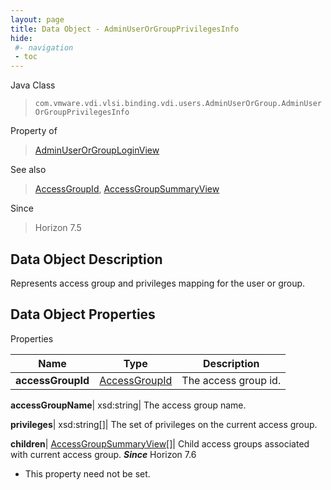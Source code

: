 ```yaml
---
layout: page
title: Data Object - AdminUserOrGroupPrivilegesInfo
hide:
 #- navigation
 - toc
---
```






Java Class  
> `com.vmware.vdi.vlsi.binding.vdi.users.AdminUserOrGroup.AdminUserOrGroupPrivilegesInfo`

Property of  
> [AdminUserOrGroupLoginView](vdi.users.AdminUserOrGroup.AdminUserOrGroupLoginView.md#field_detail)

See also  
> [AccessGroupId](vdi.entity.AccessGroupId.md), [AccessGroupSummaryView](vdi.users.AccessGroup.AccessGroupSummaryView.md)

Since  
> Horizon 7.5


## Data Object Description 

Represents access group and privileges mapping for the user or group. 

## Data Object Properties

Properties

Name |  Type |  Description   
---|---|---  
**accessGroupId**| [AccessGroupId](vdi.entity.AccessGroupId.md)|  The access group id.   
  
**accessGroupName**|  xsd:string|  The access group name.   
  
**privileges**|  xsd:string[]|  The set of privileges on the current access group.   
  
**children**| [AccessGroupSummaryView[]](vdi.users.AccessGroup.AccessGroupSummaryView.md)|  Child access groups associated with current access group.  **_Since_** Horizon 7.6  


* This property need not be set.

  
  
  
 
  
  
